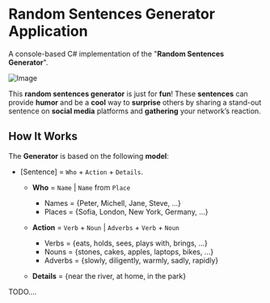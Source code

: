 # Random Sentences Generator Application 
A console-based C# implementation of the "**Random Sentences Generator**".

<img alt="Image" src="https://user-images.githubusercontent.com/85368212/169107918-edbc7b4b-4de2-400e-93e3-c23c2fb4c68f.png" />

This **random sentences generator** is just for **fun**! These **sentences** can provide **humor** and be a **cool** way to **surprise** others by sharing a stand-out sentence on **social media** platforms and **gathering** your network’s reaction.

## How It Works

The **Generator** is based on the following **model**:

- [Sentence] = `Who` + `Action` + `Details`.

  - **Who** = `Name` | `Name` from `Place`
    - Names = {Peter, Michell, Jane, Steve, ...}
    - Places = {Sofia, London, New York, Germany, ...}
    
  - **Action** = `Verb` + `Noun` | `Adverbs` + `Verb` + `Noun`
    - Verbs = {eats, holds, sees, plays with, brings, ...}
    - Nouns = {stones, cakes, apples, laptops, bikes, ...}
    - Adverbs = {slowly, diligently, warmly, sadly, rapidly}
    
  - **Details** = {near the river, at home, in the park}

TODO....
